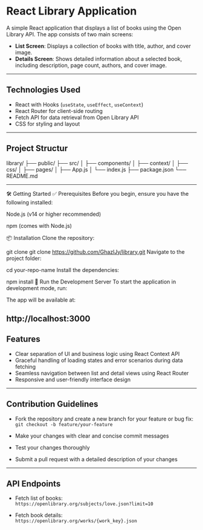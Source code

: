 # React Library Application

A simple React application that displays a list of books using the Open Library API. The app consists of two main screens:

- **List Screen**: Displays a collection of books with title, author, and cover image.
- **Details Screen**: Shows detailed information about a selected book, including description, page count, authors, and cover image.

---

## Technologies Used

- React with Hooks (`useState`, `useEffect`, `useContext`)
- React Router for client-side routing
- Fetch API for data retrieval from Open Library API
- CSS for styling and layout

---

## Project Structur

library/
├── public/
├── src/
│   ├── components/
│   ├── context/
│   ├── css/
│   ├── pages/
│   ├── App.js
│   └── index.js
├── package.json
└── README.md



---

🛠️ Getting Started
✅ Prerequisites
Before you begin, ensure you have the following installed:

Node.js (v14 or higher recommended)

npm (comes with Node.js)

📦 Installation
Clone the repository:



git clone git clone https://github.com/GhazlJy/library.git
Navigate to the project folder:



cd your-repo-name
Install the dependencies:



npm install
🚀 Run the Development Server
To start the application in development mode, run:



The app will be available at:



http://localhost:3000
---

## Features

- Clear separation of UI and business logic using React Context API
- Graceful handling of loading states and error scenarios during data fetching
- Seamless navigation between list and detail views using React Router
- Responsive and user-friendly interface design

---

## Contribution Guidelines

- Fork the repository and create a new branch for your feature or bug fix:  
`git checkout -b feature/your-feature`

- Make your changes with clear and concise commit messages
- Test your changes thoroughly
- Submit a pull request with a detailed description of your changes

---


## API Endpoints

- Fetch list of books:  
`https://openlibrary.org/subjects/love.json?limit=10`

- Fetch book details:  
`https://openlibrary.org/works/{work_key}.json`


